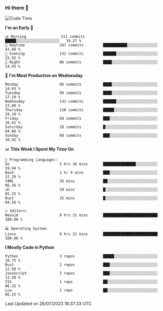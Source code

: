 ### Hi there 👋
<!--START_SECTION:waka-->
![Code Time](http://img.shields.io/badge/Code%20Time-131%20hrs%2047%20mins-blue)

**I'm an Early 🐤** 

```text
🌞 Morning                111 commits         █████░░░░░░░░░░░░░░░░░░░░   19.27 % 
🌆 Daytime                247 commits         ███████████░░░░░░░░░░░░░░   42.88 % 
🌃 Evening                132 commits         ██████░░░░░░░░░░░░░░░░░░░   22.92 % 
🌙 Night                  86 commits          ████░░░░░░░░░░░░░░░░░░░░░   14.93 % 
```
📅 **I'm Most Productive on Wednesday** 

```text
Monday                   86 commits          ████░░░░░░░░░░░░░░░░░░░░░   14.93 % 
Tuesday                  99 commits          ████░░░░░░░░░░░░░░░░░░░░░   17.19 % 
Wednesday                133 commits         ██████░░░░░░░░░░░░░░░░░░░   23.09 % 
Thursday                 110 commits         █████░░░░░░░░░░░░░░░░░░░░   19.10 % 
Friday                   60 commits          ███░░░░░░░░░░░░░░░░░░░░░░   10.42 % 
Saturday                 28 commits          █░░░░░░░░░░░░░░░░░░░░░░░░   04.86 % 
Sunday                   60 commits          ███░░░░░░░░░░░░░░░░░░░░░░   10.42 % 
```


📊 **This Week I Spent My Time On** 

```text
💬 Programming Languages: 
Go                       5 hrs 36 mins       ███████████████░░░░░░░░░░   59.94 % 
Bash                     1 hr 9 mins         ███░░░░░░░░░░░░░░░░░░░░░░   12.29 % 
YAML                     35 mins             ██░░░░░░░░░░░░░░░░░░░░░░░   06.36 % 
sh                       29 mins             █░░░░░░░░░░░░░░░░░░░░░░░░   05.25 % 
Rust                     25 mins             █░░░░░░░░░░░░░░░░░░░░░░░░   04.58 % 

🔥 Editors: 
Neovim                   9 hrs 21 mins       █████████████████████████   100.00 % 

💻 Operating System: 
Linux                    9 hrs 21 mins       █████████████████████████   100.00 % 
```

**I Mostly Code in Python** 

```text
Python                   3 repos             █████░░░░░░░░░░░░░░░░░░░░   18.75 % 
Rust                     2 repos             ███░░░░░░░░░░░░░░░░░░░░░░   12.50 % 
JavaScript               2 repos             ███░░░░░░░░░░░░░░░░░░░░░░   12.50 % 
CSS                      1 repo              ██░░░░░░░░░░░░░░░░░░░░░░░   06.25 % 
Lua                      1 repo              ██░░░░░░░░░░░░░░░░░░░░░░░   06.25 % 
```




 Last Updated on 26/07/2023 18:37:33 UTC
<!--END_SECTION:waka-->

<!--
**YoganshSharma/YoganshSharma** is a ✨ _special_ ✨ repository because its `README.md` (this file) appears on your GitHub profile.

Here are some ideas to get you started:

- 🔭 I’m currently working on ...
- 🌱 I’m currently learning ...
- 👯 I’m looking to collaborate on ...
- 🤔 I’m looking for help with ...
- 💬 Ask me about ...
- 📫 How to reach me: ...
- 😄 Pronouns: ...
- ⚡ Fun fact: ...
-->
